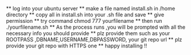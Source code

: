 ** log into your ubuntu server
** make a file named install.sh in /home directory
** copy all in install.sh into your .sh file and save
** give permission 
** try command chmod 777 yourfilename
** then run ./yourfilename.sh
** As the process runs ,you will be prompted with all the necessary info you should provide
** plz provide them such as your ROOTPASS ,DBNAME,USERNAME,DBPASSWORD, your git repo url 
** plz provide your git repo with HTTPS one
** happy installing !!
